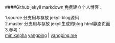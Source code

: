 ####Github jekyll markdown 免费建立个人博客：

1.source 分支用与存放 jekyll blog源码  
2.master 分支用与存放 jekyll生成的blog html静态页面  
3.参考：  
[minixalpha](https://github.com/minixalpha/minixalpha.github.io)
[yangping](https://github.com/yangping/yangping.github.io) | [yangping.me](http://yangping.me)

